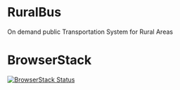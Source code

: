 # RuralBus
On demand public Transportation System for Rural Areas
# BrowserStack
[![BrowserStack Status](https://www.browserstack.com/automate/badge.svg?badge_key=<badge_key>)](https://www.browserstack.com/automate/public-build/MVhaUlRobHJkdmdaM0FjYzRUdmZ2VHlXRU5FbXhoeERRdTliREdEb3NwYz0tLU15aFNxMis1NUl0Ti83ZXJ6VHNGSmc9PQ==--1fc755c063cfdeca0725c55f58211be12c8c4e9b)
